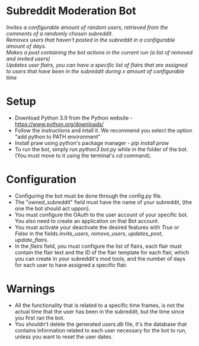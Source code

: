 # Subreddit Moderation Bot

*Invites a configurable amount of random users, retrieved from the comments of a randomly chosen subreddit.*  
*Removes users that haven't posted in the subreddit in a configurable amount of days.*  
*Makes a post containing the bot actions in the current run (a list of removed and invited users)*  
*Updates user flairs, you can have a specific list of flairs that are assigned to users that have been in the subreddit during x amount of configurable time*  

# Setup

- Download Python 3.9 from the Python website - https://www.python.org/downloads/
- Follow the instructions and intall it. We recommend you select the option "add python to PATH environment"
- Install praw using python's package manager - *pip install praw*
- To run the bot, simply run *python3 bot.py* while in the folder of the bot. (You must move to it using the terminal's *cd* command).

# Configuration

- Configuring the bot must be done through the config.py file.
- The "owned_subreddit" field must have the name of your subreddit, (the one the bot should act uppon).
- You must configure the OAuth to the user account of your specific bot. You also need to create an application on that Bot account.
- You must activate your deactivate the desired features with *True* or *False* in the fields *invite_users*, *remove_users*, *updates_post*, *update_flairs*.
- In the *flairs* field, you must configure the list of flairs, each flair must contain the flair text and the ID of the flair template for each flair, which you can create in your subreddit's mod tools, and the number of days for each user to have assigned a specific flair.

# Warnings

- All the functionality that is related to a specific time frames, is not the actual time that the user has been in the subreddit, but the time since you first ran the bot.
- You shouldn't delete the generated *users.db* file, it's the database that contains information related to each user necessary for the bot to run, unless you want to reset the user dates.

